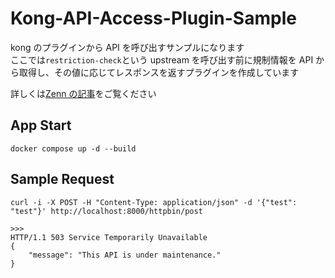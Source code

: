 # Kong-API-Access-Plugin-Sample

kong のプラグインから API を呼び出すサンプルになります  
ここでは`restriction-check`という upstream を呼び出す前に規制情報を API から取得し、その値に応じてレスポンスを返すプラグインを作成しています

詳しくは[Zenn の記事](https://zenn.dev/naoto_raimi/articles/443399837088a1)をご覧ください

## App Start

```
docker compose up -d --build
```

## Sample Request

```
curl -i -X POST -H "Content-Type: application/json" -d '{"test": "test"}' http://localhost:8000/httpbin/post

>>>
HTTP/1.1 503 Service Temporarily Unavailable
{
    "message": "This API is under maintenance."
}
```
